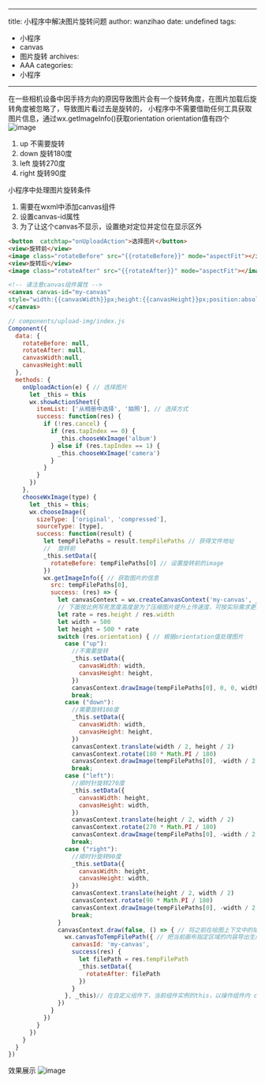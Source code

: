 ------
title: 小程序中解决图片旋转问题
author: wanzihao
date: undefined
tags: 
 - 小程序
 - canvas
 - 图片旋转
archives: 
 - AAA
categories: 
 - 小程序
------
在一些相机设备中因手持方向的原因导致图片会有一个旋转角度，在图片加载后旋转角度被忽略了，导致图片看过去是旋转的，
小程序中不需要借助任何工具获取图片信息，通过wx.getImageInfo()获取orientation
orientation值有四个 
![image](https://res.cloudinary.com/dazyprrpl/image/upload/v1571231664/%E5%BE%AE%E4%BF%A1%E5%9B%BE%E7%89%87_20191016211409_wvxen1.png)
1. up    不需要旋转
2. down  旋转180度
3. left  旋转270度
4. right 旋转90度

小程序中处理图片旋转条件
1. 需要在wxml中添加canvas组件
2. 设置canvas-id属性
3. 为了让这个canvas不显示，设置绝对定位并定位在显示区外
```html
<button  catchtap="onUploadAction">选择图片</button>
<view>旋转前</view>
<image class="rotateBefore" src="{{rotateBefore}}" mode="aspectFit"></image>
<view>旋转后</view>
<image class="rotateAfter" src="{{rotateAfter}}" mode="aspectFit"></image>

<!-- 请注意canvas组件属性 -->
<canvas canvas-id="my-canvas" 
style="width:{{canvasWidth}}px;height:{{canvasHeight}}px;position:absolute;top:-2000%;">
</canvas>
```
```js
// components/upload-img/index.js
Component({
  data: {
    rotateBefore: null,
    rotateAfter: null,
    canvasWidth:null,
    canvasHeight:null
  },
  methods: {
    onUploadAction(e) { // 选择图片
      let _this = this
      wx.showActionSheet({
        itemList: ['从相册中选择', '拍照'], // 选择方式
        success: function(res) {
          if (!res.cancel) {
            if (res.tapIndex == 0) {
              _this.chooseWxImage('album')
            } else if (res.tapIndex == 1) {
              _this.chooseWxImage('camera')
            }
          }
        }
      })
    },
    chooseWxImage(type) {
      let _this = this;
      wx.chooseImage({
        sizeType: ['original', 'compressed'],
        sourceType: [type],
        success: function(result) {
          let tempFilePaths = result.tempFilePaths // 获得文件地址
          //  旋转前
          _this.setData({
            rotateBefore: tempFilePaths[0] // 设置旋转前的image
          })
          wx.getImageInfo({ // 获取图片的信息
            src: tempFilePaths[0],
            success: (res) => {
              let canvasContext = wx.createCanvasContext('my-canvas', _this)
              // 下面按比例写死宽度高度是为了压缩图片提升上传速度，可按实际需求更改
              let rate = res.height / res.width 
              let width = 500
              let height = 500 * rate
              switch (res.orientation) { // 根据orientation值处理图片
                case ("up"):
                  //不需要旋转
                  _this.setData({
                    canvasWidth: width,
                    canvasHeight: height,
                  })
                  canvasContext.drawImage(tempFilePaths[0], 0, 0, width, height);
                  break;
                case ("down"):
                  //需要旋转180度
                  _this.setData({
                    canvasWidth: width,
                    canvasHeight: height,
                  })
                  canvasContext.translate(width / 2, height / 2)
                  canvasContext.rotate(180 * Math.PI / 180)
                  canvasContext.drawImage(tempFilePaths[0], -width / 2, -height / 2, width, height);
                  break;
                case ("left"):
                  //顺时针旋转270度
                  _this.setData({
                    canvasWidth: height,
                    canvasHeight: width,
                  })
                  canvasContext.translate(height / 2, width / 2)
                  canvasContext.rotate(270 * Math.PI / 180)
                  canvasContext.drawImage(tempFilePaths[0], -width / 2, -height / 2, width, height);
                  break;
                case ("right"):
                  //顺时针旋转90度
                  _this.setData({
                    canvasWidth: height,
                    canvasHeight: width,
                  })
                  canvasContext.translate(height / 2, width / 2)
                  canvasContext.rotate(90 * Math.PI / 180)
                  canvasContext.drawImage(tempFilePaths[0], -width / 2, -height / 2, width, height)
                  break;
              }
              canvasContext.draw(false, () => { // 将之前在绘图上下文中的描述（路径、变形、样式）画到 canvas 中
                wx.canvasToTempFilePath({ // 把当前画布指定区域的内容导出生成指定大小的图片。在 draw() 回调里调用该方法才能保证图片导出成功。
                  canvasId: 'my-canvas',
                  success(res) {
                    let filePath = res.tempFilePath
                    _this.setData({
                      rotateAfter: filePath
                    })
                  }
                }, _this)// 在自定义组件下，当前组件实例的this，以操作组件内 canvas 组件
              })
            }
          })
        }
      })
    }
  }
})
```
效果展示
![image](https://res.cloudinary.com/dazyprrpl/image/upload/v1571231035/%E5%BE%AE%E4%BF%A1%E5%9B%BE%E7%89%87_20191016202155_q8crda.png)
